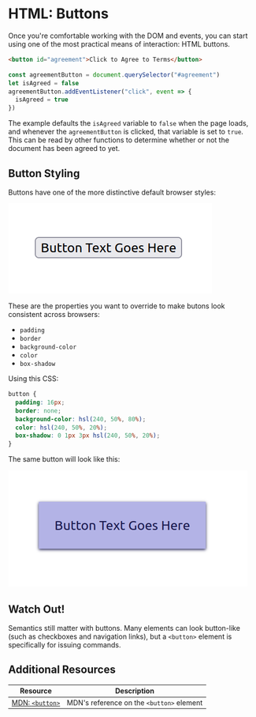 # HTML: Buttons

Once you're comfortable working with the DOM and events, you can start using one of the most practical means of interaction: HTML buttons.

```html
<button id="agreement">Click to Agree to Terms</button>
```

```js
const agreementButton = document.querySelector("#agreement")
let isAgreed = false
agreementButton.addEventListener("click", event => {
  isAgreed = true  
})
```

The example defaults the `isAgreed` variable to `false` when the page loads, and whenever the `agreementButton` is clicked, that variable is set to `true`. This can be read by other functions to determine whether or not the document has been agreed to yet.

## Button Styling

Buttons have one of the more distinctive default browser styles:

![Styled HTML button](assets/html-buttons-1.png)

These are the properties you want to override to make butons look consistent across browsers:

* `padding`
* `border`
* `background-color`
* `color`
* `box-shadow`

Using this CSS:

```css
button {
  padding: 16px;
  border: none;
  background-color: hsl(240, 50%, 80%);
  color: hsl(240, 50%, 20%);
  box-shadow: 0 1px 3px hsl(240, 50%, 20%);
}
```

The same button will look like this:

![Styled HTML button](assets/html-buttons-2.png)

## Watch Out!

Semantics still matter with buttons. Many elements can look button-like (such as checkboxes and navigation links), but a `<button>` element is specifically for issuing commands.

## Additional Resources

| Resource | Description |
| --- | --- |
| [MDN: `<button>`](https://developer.mozilla.org/en-US/docs/Web/HTML/Element/button) | MDN's reference on the `<button>` element |
